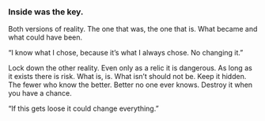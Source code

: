 ### Inside was the key.

Both versions of reality. The one that was, the one that is. What became and what could have been.

“I know what I chose, because it’s what I always chose. No changing it.”

Lock down the other reality. Even only as a relic it is dangerous. As long as it exists there is risk. What is, is. What isn’t should not be. Keep it hidden. The fewer who know the better. Better no one ever knows. Destroy it when you have a chance.

“If this gets loose it could change everything.”